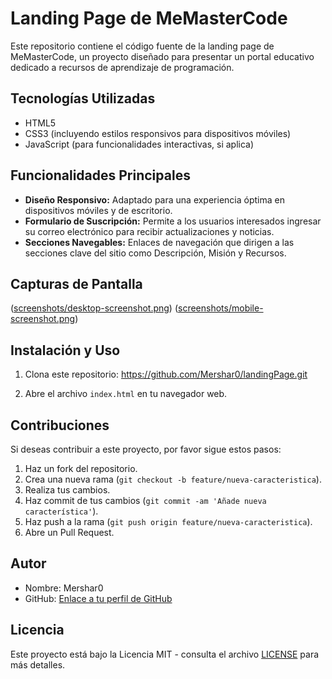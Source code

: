 # Landing Page de MeMasterCode

Este repositorio contiene el código fuente de la landing page de MeMasterCode, un proyecto diseñado para presentar un portal educativo dedicado a recursos de aprendizaje de programación.

## Tecnologías Utilizadas

- HTML5
- CSS3 (incluyendo estilos responsivos para dispositivos móviles)
- JavaScript (para funcionalidades interactivas, si aplica)

## Funcionalidades Principales

- **Diseño Responsivo:** Adaptado para una experiencia óptima en dispositivos móviles y de escritorio.
- **Formulario de Suscripción:** Permite a los usuarios interesados ingresar su correo electrónico para recibir actualizaciones y noticias.
- **Secciones Navegables:** Enlaces de navegación que dirigen a las secciones clave del sitio como Descripción, Misión y Recursos.

## Capturas de Pantalla

([screenshots/desktop-screenshot.png](https://github.com/Mershar0/landingPage/blob/main/screenshots/ima%201.png))
([screenshots/mobile-screenshot.png](https://github.com/Mershar0/landingPage/blob/main/screenshots/ima%202.png))

## Instalación y Uso

1. Clona este repositorio:
https://github.com/Mershar0/landingPage.git

2. Abre el archivo `index.html` en tu navegador web.

## Contribuciones

Si deseas contribuir a este proyecto, por favor sigue estos pasos:

1. Haz un fork del repositorio.
2. Crea una nueva rama (`git checkout -b feature/nueva-caracteristica`).
3. Realiza tus cambios.
4. Haz commit de tus cambios (`git commit -am 'Añade nueva característica'`).
5. Haz push a la rama (`git push origin feature/nueva-caracteristica`).
6. Abre un Pull Request.

## Autor

- Nombre: Mershar0
- GitHub: [Enlace a tu perfil de GitHub](github.com/Mershar0)

## Licencia

Este proyecto está bajo la Licencia MIT - consulta el archivo [LICENSE](LICENSE) para más detalles.

